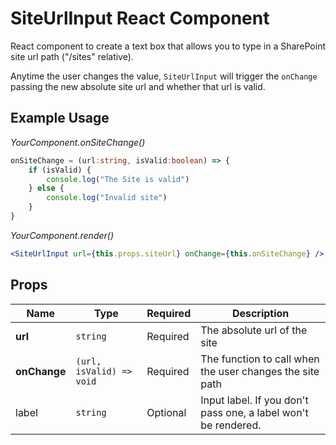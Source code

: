 # SiteUrlInput React Component

React component to create a text box that allows you to type in a SharePoint site url path ("/sites" relative).

Anytime the user changes the value, `SiteUrlInput` will trigger the `onChange` passing the new absolute site url and whether that url is valid.

## Example Usage 

*YourComponent.onSiteChange()*
``` typescript
onSiteChange = (url:string, isValid:boolean) => {
    if (isValid) {
        console.log("The Site is valid")
    } else {
        console.log("Invalid site")
    }
}
```

*YourComponent.render()*
``` jsx
<SiteUrlInput url={this.props.siteUrl} onChange={this.onSiteChange} />
```
## Props
| Name              | Type                      | Required  | Description |
|----               |----                       |----       |----         |
| **url**           | `string`                  | Required  | The absolute url of the site 
| **onChange**      | `(url, isValid) => void`  | Required  | The function to call when the user changes the site path
| label             | `string`                  | Optional  | Input label. If you don't pass one, a label won't be rendered.
